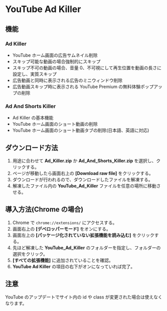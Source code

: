 # YouTube Ad Killer

## 機能

### Ad Killer

- YouTube ホーム画面の広告サムネイル削除
- スキップ可能な動画の場合強制的にスキップ
- スキップ不可の動画の場合、音量 0、不可視にして再生位置を動画の長さに設定し、実質スキップ
- 広告動画と同時に表示される広告のミニウィンドウ削除
- 広告動画スキップ時に表示される YouTube Premium の無料体験ポップアップの削除

### Ad And Shorts Killer

- Ad Killer の基本機能
- YouTube ホーム画面のショート動画の削除
- YouTube ホーム画面のショート動画タブの削除(日本語、英語に対応)

## ダウンロード方法

1. 用途に合わせて **Ad_Killer.zip** か **Ad_And_Shorts_Killer.zip** を選択し、クリックする。
2. ページが移動したら画面右上の **[Download raw file]** をクリックする。
3. ダウンロードが行われるので、ダウンロードしたファイルを解凍する。
4. 解凍したファイル内の **YouTube_Ad_Killer** ファイルを任意の場所に移動させる。

## 導入方法(Chrome の場合)

1. Chrome で `chrome://extensions/` にアクセスする。
2. 画面右上の **[デベロッパーモード]** をオンにする。
3. 画面左上の **[パッケージ化されていない拡張機能を読み込む]** をクリックする。
4. 先ほど解凍した **YouTube_Ad_Killer** のフォルダーを指定し、フォルダーの選択をクリック。
5. **[すべての拡張機能]** に追加されていることを確認。
6. **YouTube Ad Killer** の項目の右下がオンになっていれば完了。

## 注意

YouTube のアップデートでサイト内の id や class が変更された場合は使えなくなります。
